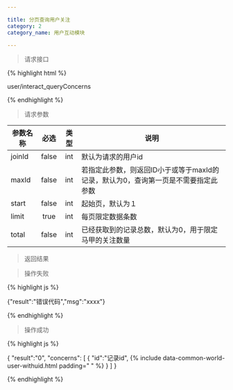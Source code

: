 ```yaml
---

title: 分页查询用户关注
category: 2
category_name: 用户互动模块

---
```


> 请求接口

{% highlight html %}

user/interact_queryConcerns

{% endhighlight %}

> 请求参数

|参数名称			|必选		|类型		|说明									
|-------------------|:---------:|:---------:|--------------------------------------------
|joinId				|false		|int		|默认为请求的用户id
|maxId				|false		|int		|若指定此参数，则返回ID小于或等于maxId的记录，默认为0，查询第一页是不需要指定此参数
|start				|false		|int		|起始页，默认为１
|limit				|true		|int		|每页限定数据条数
|total				|false		|int		|已经获取到的记录总数，默认为0，用于限定马甲的关注数量

> 返回结果

> 操作失败

{% highlight js %}

{"result":"错误代码","msg":"xxxx"}

{% endhighlight %}

> 操作成功

{% highlight js %}

{
	"result":"0", 
	"concerns":
	[
		{
			"id":"记录id",
			{% include data-common-world-user-withuid.html padding="			" %}
		}
	]
}

{% endhighlight %}

